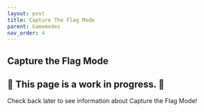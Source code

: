 ```yaml
---
layout: post
title: Capture The Flag Mode
parent: Gamemodes
nav_order: 4
---
```

**Capture the Flag Mode**
---

## 🚧 This page is a **work in progress**. 🚧

Check back later to see information about Capture the Flag Mode!